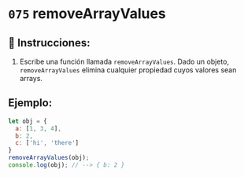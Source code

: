 # `075` removeArrayValues

## 📝 Instrucciones:

1. Escribe una función llamada `removeArrayValues`. Dado un objeto, `removeArrayValues` elimina cualquier propiedad cuyos valores sean arrays.

## Ejemplo:

```Javascript
let obj = {
  a: [1, 3, 4],
  b: 2,
  c: ['hi', 'there']
}
removeArrayValues(obj);
console.log(obj); // --> { b: 2 }
```